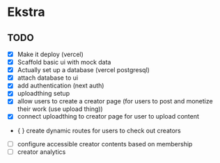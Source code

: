 # Ekstra

## TODO

- [x] Make it deploy (vercel)
- [x] Scaffold basic ui with mock data
- [x] Actually set up a database (vercel postgresql)
- [x] attach database to ui
- [x] add authentication (next auth)
- [x] uploadthing setup
- [x] allow users to create a creator page (for users to post and monetize their work (use upload thing))
- [x] connect uploadthing to creator page for user to upload content
- { } create dynamic routes for users to check out creators
- [ ] configure accessible creator contents based on membership
- [ ] creator analytics
